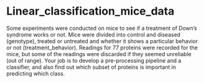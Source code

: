 # Linear_classification_mice_data
Some experiments were conducted on mice to see if a treatment of Down’s syndrome works or not. Mice were divided into control and diseased (genotype), treated or untreated and whether it shows a particular behavior or not (treatment_behavior). Readings for 77 proteins were recorded for the mice, but some of the readings were discarded if they seemed unreliable (out of range). Your job is to develop a pre-processing pipeline and a classifier, and also find out which subset of proteins is important in predicting which class.

